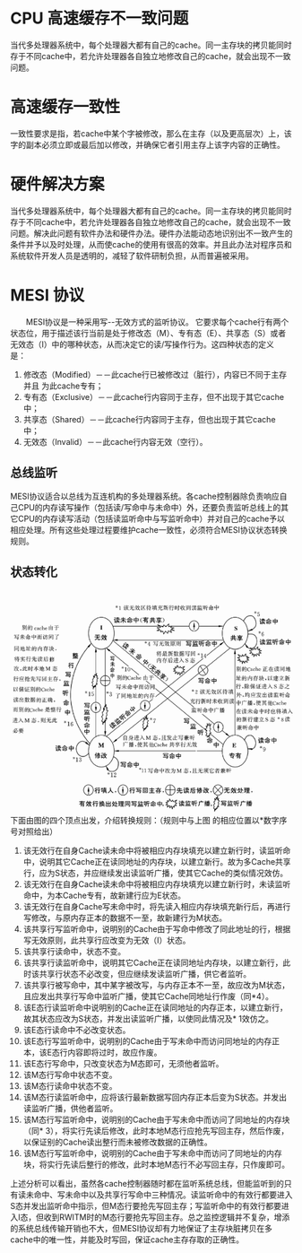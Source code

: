 
# CPU 高速缓存不一致问题
当代多处理器系统中，每个处理器大都有自己的cache。同一主存块的拷贝能同时存于不同cache中，若允许处理器各自独立地修改自己的cache，就会出现不一致问题。

# 高速缓存一致性
一致性要求是指，若cache中某个字被修改，那么在主存（以及更高层次）上，该字的副本必须立即或最后加以修改，并确保它者引用主存上该字内容的正确性。  　　
# 硬件解决方案
当代多处理器系统中，每个处理器大都有自己的cache。同一主存块的拷贝能同时存于不同cache中，若允许处理器各自独立地修改自己的cache，就会出现不一致问题。解决此问题有软件办法和硬件办法。硬件办法能动态地识别出不一致产生的条件并予以及时处理，从而使cache的使用有很高的效率。并且此办法对程序员和系统软件开发人员是透明的，减轻了软件研制负担，从而普遍被采用。 

# MESI 协议
　　MESI协议是一种采用写--无效方式的监听协议。
它要求每个cache行有两个状态位，用于描述该行当前是处于修改态（M）、专有态（E）、共享态（S）或者无效态（I）中的哪种状态，从而决定它的读/写操作行为。这四种状态的定义是：  　　
1. 修改态（Modified）－－此cache行已被修改过（脏行），内容已不同于主存并且 为此cache专有；  　　
2. 专有态（Exclusive）－－此cache行内容同于主存，但不出现于其它cache中；  　　
3. 共享态（Shared）－－此cache行内容同于主存，但也出现于其它cache中；  　　
4. 无效态（Invalid）－－此cache行内容无效（空行）。  　　
## 总线监听
MESI协议适合以总线为互连机构的多处理器系统。各cache控制器除负责响应自己CPU的内存读写操作（包括读/写命中与未命中）外，还要负责监听总线上的其它CPU的内存读写活动（包括读监听命中与写监听命中）并对自己的cache予以相应处理。所有这些处理过程要维护cache一致性，必须符合MESI协议状态转换规则。
## 状态转化
　![](/assets/MESI.png)
　　下面由图的四个顶点出发，介绍转换规则：（规则中与上图 的相应位置以*数字序号对照给出） 　　
1. 该无效行在自身Cache读未命中将被相应内存块填充以建立新行时，读监听命中，说明其它Cache正在读同地址的内存块，以建立新行。故为多Cache共享行，应为S状态，并应继续发出读监听广播，使其它Cache的类似情况效仿。 　　
2. 该无效行在自身Cache读未命中将被相应内存块填充以建立新行时，未读监听命中，为本Cache专有，故新建行应为E状态。 　　
3. 该无效行在自身Cache写未命中时，将先读入相应内存块填充新行后，再进行写修改，与原内存正本的数据不一至，故新建行为M状态。 　　
4. 该共享行写监听命中，说明别的Cache由于写命中修改了同此地址的行，根据写无效原则，此共享行应改变为无效（I）状态。 　　
5. 该共享行读命中，状态不变。 　　
6. 该共享行读监听命中，说明其它Cache正在读同地址内存块，以建立新行，此时该共享行状态不必改变，但应继续发读监听广播，供它者监听。 
7. 该共享行被写命中，其中某字被改写，与内存正本不一至，故应改为M状态，且应发出共享行写命中监听广播，使其它Cache同地址行作废（同*4）。 
8. 该E态行读监听命中说明别的Cache正在读同地址的内存正本，以建立新行，故其状态应改为S状态，并发出读监听广播，以使同此情况及* 1效仿之。 　
9. 该E态行读命中不必改变状态。 　　
10. 该E态行写监听命中，说明别的Cache由于写未命中而访问同地址的内存正本，该E态行内容即将过时，故应作废。 　　
11. 该E态行写命中，只改变状态为M态即可，无须他者监听。 　　
12. 该M态行写命中状态不变。 　　
13. 该M态行读命中状态不变。 　　
14. 该M态行读监听命中，应将该行最新数据写回内存正本后变为S状态。并发出读监听广播，供他者监听。 　　
15. 该M态行写监听命中，说明别的Cache由于写未命中而访问了同地址的内存块（同* 3），将实行先读后修改，此时本地M态行应抢先写回主存，然后作废，以保证别的Cache读出整行而未被修改数据的正确性。 　　
16. 该M态行写监听命中，说明别的Cache由于写未命中而访问了同地址的内存块，将实行先读后整行的修改，此时本地M态行不必写回主存，只作废即可。 　

上述分析可以看出，虽然各cache控制器随时都在监听系统总线，但能监听到的只有读未命中、写未命中以及共享行写命中三种情况。读监听命中的有效行都要进入S态并发出监听命中指示，但M态行要抢先写回主存；写监听命中的有效行都要进入I态，但收到RWITM时的M态行要抢先写回主存。总之监控逻辑并不复杂，增添的系统总线传输开销也不大，但MESI协议却有力地保证了主存块脏拷贝在多cache中的唯一性，并能及时写回，保证cache主存存取的正确性。

